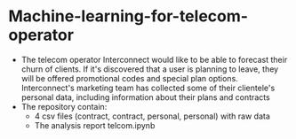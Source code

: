 # Machine-learning-for-telecom-operator
  * The telecom operator Interconnect would like to be able to forecast their churn of clients. If it's discovered that a user is planning to leave, they will be offered promotional codes and special plan options. Interconnect's marketing team has collected some of their clientele's personal data, including information about their plans and contracts
  * The repository contain:
    * 4 csv files (contract, contract, personal, personal) with raw data
    * The analysis report telcom.ipynb 
